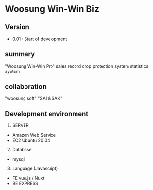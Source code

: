 # Woosung Win-Win Biz
## Version 
 - 0.01 : Start of development

## summary
"Woosung Win-Win Pro" sales record crop protection system statistics system

## collaboration
"woosung soft" "SAI & SAK"

## Development environment
1. SERVER 
 - Amazon Web Service 
 - EC2 Ubuntu 20.04 
 
2. Database
 - mysql
 
3. Language (Javascript)
 - FE vue.js / Nuxt
 - BE EXPRESS 
